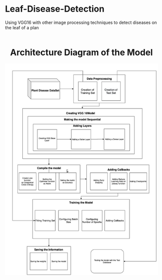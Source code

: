 # Leaf-Disease-Detection
Using VGG16 with other image processing techniques to detect diseases on the leaf of a plan
<br/><br/>
<h1 align="center">Architecture Diagram of the Model </h1>
<p align="center">
  <img src="/ach diag.png"  title="hover text">
</p>
